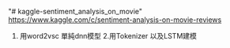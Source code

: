 "# kaggle-sentiment_analysis_on_movie" https://www.kaggle.com/c/sentiment-analysis-on-movie-reviews
1. 用word2vsc 單純dnn模型 2.用Tokenizer 以及LSTM建模
